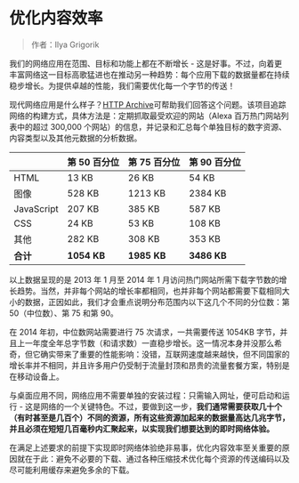 # 优化内容效率

> 作者：Ilya Grigorik

我们的网络应用在范围、目标和功能上都在不断增长 - 这是好事。不过，向着更丰富网络这一目标高歌猛进也在推动另一种趋势：每个应用下载的数据量都在持续稳步增长。为提供卓越的性能，我们需要优化每一个字节的传送！

现代网络应用是什么样子？[HTTP Archive](http://httparchive.org/)可帮助我们回答这个问题。该项目追踪网络的构建方式，具体方法是：定期抓取最受欢迎的网站（Alexa 百万热门网站列表中的超过 300,000 个网站）的信息，并记录和汇总每个单独目标的数字资源、内容类型以及其他元数据的分析数据。

|  | 第 50 百分位 | 第 75 百分位 | 第 90 百分位 |
| :--- | :--- | :--- | :--- |
| HTML | 13 KB | 26 KB | 54 KB |
| 图像 | 528 KB | 1213 KB | 2384 KB |
| JavaScript | 207 KB | 385 KB | 587 KB |
| CSS | 24 KB | 53 KB | 108 KB |
| 其他 | 282 KB | 308 KB | 353 KB |
| **合计** | **1054 KB** | **1985 KB** | **3486 KB** |

以上数据呈现的是 2013 年 1 月至 2014 年 1 月访问热门网站所需下载字节数的增长趋势。当然，并非每个网站的增长率都相同，也并非每个网站都需要下载相同大小的数据，正因如此，我们才会重点说明分布范围内以下这几个不同的分位数：第 50（中位数）、第 75 和第 90。

在 2014 年初，中位数网站需要进行 75 次请求，一共需要传送 1054KB 字节，并且上一年度全年总字节数（和请求数）一直稳步增长。这一情况本身并没那么希奇，但它确实带来了重要的性能影响：没错，互联网速度越来越快，但不同国家的增长率并不相同，并且许多用户仍受制于流量封顶和昂贵的流量套餐方案，特别是在移动设备上。

与桌面应用不同，网络应用不需要单独的安装过程：只需输入网址，便可启动和运行 - 这是网络的一个关键特色。不过，要做到这一步，**我们通常需要获取几十个（有时甚至是几百个）不同的资源，所有这些资源加起来的数据量高达几兆字节，并且必须在短短几百毫秒内汇聚起来，以实现我们想要达到的即时网络体验。**

在满足上述要求的前提下实现即时网络体验绝非易事，优化内容效率至关重要的原因就在于此：避免不必要的下载、通过各种压缩技术优化每个资源的传送编码以及尽可能利用缓存来避免多余的下载。

